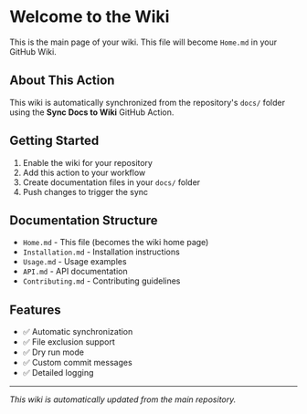 # Welcome to the Wiki

This is the main page of your wiki. This file will become `Home.md` in your GitHub Wiki.

## About This Action

This wiki is automatically synchronized from the repository's `docs/` folder using the **Sync Docs to Wiki** GitHub Action.

## Getting Started

1. Enable the wiki for your repository
2. Add this action to your workflow
3. Create documentation files in your `docs/` folder
4. Push changes to trigger the sync

## Documentation Structure

- `Home.md` - This file (becomes the wiki home page)
- `Installation.md` - Installation instructions
- `Usage.md` - Usage examples
- `API.md` - API documentation
- `Contributing.md` - Contributing guidelines

## Features

- ✅ Automatic synchronization
- ✅ File exclusion support
- ✅ Dry run mode
- ✅ Custom commit messages
- ✅ Detailed logging

---

_This wiki is automatically updated from the main repository._
